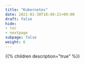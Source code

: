 ```yaml
---
title: "Kubernetes"
date: 2021-01-30T18:49:21+09:00
draft: false
hide:
- toc
- nextpage
subpage: false
weight: 6
---
```


<!--more-->

{{% children description="true"   %}}